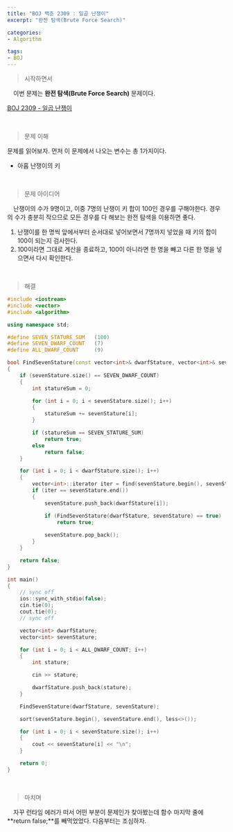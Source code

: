 ```yaml
---
title: "BOJ 백준 2309 : 일곱 난쟁이"
excerpt: "완전 탐색(Brute Force Search)"

categories:
- Algorithm

tags:
- BOJ
---
```


> 시작하면서

　이번 문제는 **완전 탐색(Brute Force Search)** 문제이다.

[BOJ 2309 - 일곱 난쟁이](https://www.acmicpc.net/problem/2309)    

​    

> 문제 이해

   문제를 읽어보자. 먼저 이 문제에서 나오는 변수는 총 1가지이다.

- 아홉 난쟁이의 키

​    

> 문제 아이디어

　난쟁이의 수가 9명이고, 이중 7명의 난쟁이 키 합이 100인 경우를 구해야한다. 경우의 수가 충분히 작으므로 모든 경우를 다 해보는 완전 탐색을 이용하면 좋다.

1. 난쟁이를 한 명씩 앞에서부터 순서대로 넣어보면서 7명까지 넣었을 때 키의 합이 100이 되는지 검사한다.
2. 100이라면 그대로 계산을 종료하고, 100이 아니라면 한 명을 빼고 다른 한 명을 넣으면서 다시 확인한다.

​    

>해결

```c++
#include <iostream>
#include <vector>
#include <algorithm>

using namespace std;

#define SEVEN_STATURE_SUM   (100)
#define SEVEN_DWARF_COUNT   (7)
#define ALL_DWARF_COUNT     (9)

bool FindSevenStature(const vector<int>& dwarfStature, vector<int>& sevenStature)
{
    if (sevenStature.size() == SEVEN_DWARF_COUNT)
    {
        int statureSum = 0;

        for (int i = 0; i < sevenStature.size(); i++)
        {
            statureSum += sevenStature[i];
        }

        if (statureSum == SEVEN_STATURE_SUM)
            return true;
        else
            return false;
    }

    for (int i = 0; i < dwarfStature.size(); i++)
    {
        vector<int>::iterator iter = find(sevenStature.begin(), sevenStature.end(), dwarfStature[i]);
        if (iter == sevenStature.end())
        {
            sevenStature.push_back(dwarfStature[i]);

            if (FindSevenStature(dwarfStature, sevenStature) == true)
                return true;
            
            sevenStature.pop_back();
        }
    }

    return false;
}

int main()
{
    // sync off
    ios::sync_with_stdio(false);
    cin.tie(0);
    cout.tie(0);
    // sync off

    vector<int> dwarfStature;
    vector<int> sevenStature;

    for (int i = 0; i < ALL_DWARF_COUNT; i++)
    {
        int stature;

        cin >> stature;

        dwarfStature.push_back(stature);
    }

    FindSevenStature(dwarfStature, sevenStature);

    sort(sevenStature.begin(), sevenStature.end(), less<>());

    for (int i = 0; i < sevenStature.size(); i++)
    {
        cout << sevenStature[i] << "\n";
    }

	return 0;
}
```

​    

> 마치며

　자꾸 런타임 에러가 떠서 어떤 부분이 문제인가 찾아봤는데 함수 마지막 줄에 **return false;**를 빼먹었었다. 다음부터는 조심하자.
